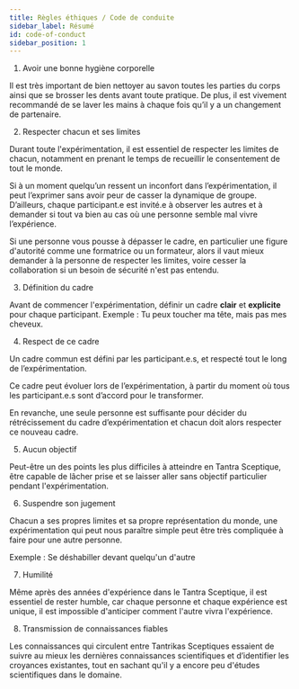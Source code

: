 ```yaml
---
title: Règles éthiques / Code de conduite
sidebar_label: Résumé
id: code-of-conduct
sidebar_position: 1
---
```


1. Avoir une bonne hygiène corporelle

Il est très important de bien nettoyer au savon toutes les parties du corps ainsi que se brosser les dents avant toute pratique. De plus, il est vivement recommandé de se laver les mains à chaque fois qu’il y a un changement de partenaire.

2. Respecter chacun et ses limites

Durant toute l'expérimentation, il est essentiel de respecter les limites de chacun, notamment en prenant le temps de recueillir le consentement de tout le monde.

Si à un moment quelqu’un ressent un inconfort dans l’expérimentation, il peut l’exprimer sans avoir peur de casser la dynamique de groupe. D’ailleurs, chaque participant.e est invité.e à observer les autres et à demander si tout va bien au cas où une personne semble mal vivre l’expérience.

Si une personne vous pousse à dépasser le cadre, en particulier une figure d'autorité comme une formatrice ou un formateur, alors il vaut mieux demander à la personne de respecter les limites, voire cesser la collaboration si un besoin de sécurité n'est pas entendu.

3. Définition du cadre

Avant de commencer l'expérimentation, définir un cadre **clair** et **explicite** pour chaque participant.
Exemple : Tu peux toucher ma tête, mais pas mes cheveux.

4. Respect de ce cadre

Un cadre commun est défini par les participant.e.s, et respecté tout le long de l’expérimentation.

Ce cadre peut évoluer lors de l’expérimentation, à partir du moment où tous les participant.e.s sont d’accord pour le transformer.

En revanche, une seule personne est suffisante pour décider du rétrécissement du cadre d’expérimentation et chacun doit alors respecter ce nouveau cadre.

5. Aucun objectif

Peut-être un des points les plus difficiles à atteindre en Tantra Sceptique, être capable de lâcher prise et se laisser aller sans objectif particulier pendant l'expérimentation.

6. Suspendre son jugement

Chacun a ses propres limites et sa propre représentation du monde, une expérimentation qui peut nous paraître simple peut être très compliquée à faire pour une autre personne.

Exemple : Se déshabiller devant quelqu'un d'autre

7. Humilité

Même après des années d'expérience dans le Tantra Sceptique, il est essentiel de rester humble, car chaque personne et chaque expérience est unique, il est impossible d'anticiper comment l'autre vivra l'expérience.

8. Transmission de connaissances fiables

Les connaissances qui circulent entre Tantrikas Sceptiques essaient de suivre au mieux les dernières connaissances scientifiques et d’identifier les croyances existantes, tout en sachant qu'il y a encore peu d'études scientifiques dans le domaine.

